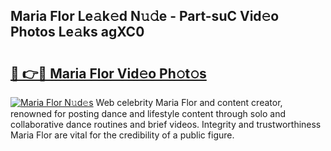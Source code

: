 ## Maria Flor Le𝚊k𝚎d N𝚞𝚍e - Part-suC Vid𝚎o Photos Le𝚊ks agXC0

# <h2><a href="http://fbdho9.evod.top/?m=Maria+Flor">🔗 👉🔴 Maria Flor Vid𝚎o Ph𝚘t𝚘s</a></h2>

[![Maria Flor N𝚞d𝚎s](https://i.imgur.com/8V9OHl7.gif)](http://fbdho9.evod.top/?m=Maria+Flor)
Web celebrity Maria Flor and content creator, renowned for posting dance and lifestyle content through solo and collaborative dance routines and brief videos. Integrity and trustworthiness Maria Flor are vital for the credibility of a public figure. 
